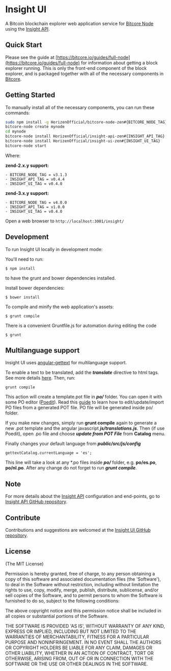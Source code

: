 # Insight UI

A Bitcoin blockchain explorer web application service for [Bitcore Node](https://github.com/bitpay/bitcore-node) using the [Insight API](https://github.com/HorizenOfficial/insight-api-zen).

## Quick Start

Please see the guide at [https://bitcore.io/guides/full-node](https://bitcore.io/guides/full-node) for information about getting a block explorer running. This is only the front-end component of the block explorer, and is packaged together with all of the necessary components in [Bitcore](https://github.com/bitpay/bitcore).

## Getting Started

To manually install all of the necessary components, you can run these commands:

```bash
sudo npm install -g HorizenOfficial/bitcore-node-zen#{BITCORE_NODE_TAG} --unsafe
bitcore-node create mynode
cd mynode
bitcore-node install HorizenOfficial/insight-api-zen#{INSIGHT_API_TAG}
bitcore-node install HorizenOfficial/insight-ui-zen#{INSIGHT_UI_TAG}
bitcore-node start
```
Where:

**zend-2.x.y support:**
```
- BITCORE_NODE_TAG = v3.1.3
- INSIGHT_API_TAG = v0.4.4
- INSIGHT_UI_TAG = v0.4.0
```
**zend-3.x.y support:**
```
- BITCORE_NODE_TAG = v4.0.0
- INSIGHT_API_TAG = v1.0.0
- INSIGHT_UI_TAG = v0.4.0
```


Open a web browser to `http://localhost:3001/insight/`

## Development

To run Insight UI locally in development mode:

You'll need to run:

```
$ npm install
```

to have the grunt and bower dependencies installed.

Install bower dependencies:

```
$ bower install
```

To compile and minify the web application's assets:

```
$ grunt compile
```

There is a convenient Gruntfile.js for automation during editing the code

```
$ grunt
```

## Multilanguage support

Insight UI uses [angular-gettext](http://angular-gettext.rocketeer.be) for multilanguage support.

To enable a text to be translated, add the ***translate*** directive to html tags. See more details [here](http://angular-gettext.rocketeer.be/dev-guide/annotate/). Then, run:

```
grunt compile
```

This action will create a template.pot file in ***po/*** folder. You can open it with some PO editor ([Poedit](http://poedit.net)). Read this [guide](http://angular-gettext.rocketeer.be/dev-guide/translate/) to learn how to edit/update/import PO files from a generated POT file. PO file will be generated inside po/ folder.

If you make new changes, simply run **grunt compile** again to generate a new .pot template and the angular javascript ***js/translations.js***. Then (if use Poedit), open .po file and choose ***update from POT File*** from **Catalog** menu.

Finally changes your default language from ***public/src/js/config***

```
gettextCatalog.currentLanguage = 'es';
```

This line will take a look at any *.po files inside ***po/*** folder, e.g.
**po/es.po**, **po/nl.po**. After any change do not forget to run ***grunt
compile***.


## Note

For more details about the [Insight API](https://github.com/HorizenOfficial/insight-api-zen) configuration and end-points, go to [Insight API GitHub repository](https://github.com/HorizenOfficial/insight-api-zen).

## Contribute

Contributions and suggestions are welcomed at the [Insight UI GitHub repository](https://github.com/HorizenOfficial/insight-ui-zen).


## License
(The MIT License)

Permission is hereby granted, free of charge, to any person obtaining
a copy of this software and associated documentation files (the
'Software'), to deal in the Software without restriction, including
without limitation the rights to use, copy, modify, merge, publish,
distribute, sublicense, and/or sell copies of the Software, and to
permit persons to whom the Software is furnished to do so, subject to
the following conditions:

The above copyright notice and this permission notice shall be
included in all copies or substantial portions of the Software.

THE SOFTWARE IS PROVIDED 'AS IS', WITHOUT WARRANTY OF ANY KIND,
EXPRESS OR IMPLIED, INCLUDING BUT NOT LIMITED TO THE WARRANTIES OF
MERCHANTABILITY, FITNESS FOR A PARTICULAR PURPOSE AND NONINFRINGEMENT.
IN NO EVENT SHALL THE AUTHORS OR COPYRIGHT HOLDERS BE LIABLE FOR ANY
CLAIM, DAMAGES OR OTHER LIABILITY, WHETHER IN AN ACTION OF CONTRACT,
TORT OR OTHERWISE, ARISING FROM, OUT OF OR IN CONNECTION WITH THE
SOFTWARE OR THE USE OR OTHER DEALINGS IN THE SOFTWARE.
